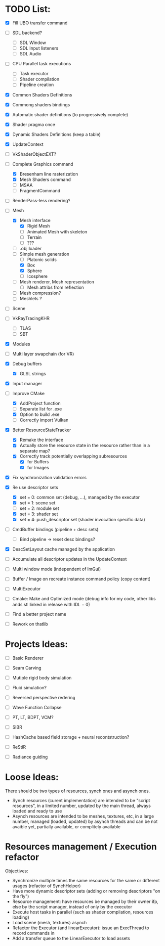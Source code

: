 # TODO List:
- [x] Fill UBO transfer command
- [ ] SDL backend?
	- [ ] SDL Window
	- [ ] SDL Input listeners
	- [ ] SDL Audio
- [ ] CPU Parallel task executions
	- [ ] Task executor
	- [ ] Shader compilation
	- [ ] Pipeline creation
- [x] Common Shaders Definitions
- [x] Commong shaders bindings
- [x] Automatic shader definitions (to progressively complete)
- [x] Shader pragma once
- [x] Dynamic Shaders Definitions (keep a table)
- [x] UpdateContext
- [ ] VkShaderObjectEXT? 
- [ ] Complete Graphics command
    - [x] Bresenham line rasterization
	- [x] Mesh Shaders command
    - [ ] MSAA
    - [ ] FragmentCommand
- [ ] RenderPass-less rendering? 
- [ ] Mesh
	- [x] Mesh interface
		- [x] Rigid Mesh
		- [ ] Animated Mesh with skeleton
		- [ ] Terrain
		- [ ] ??? 
	- [ ] .obj loader
	- [ ] Simple mesh generation
		- [ ] Platonic solids
		- [x] Box
		- [x] Sphere
		- [ ] Icosphere
	- [ ] Mesh renderer, Mesh representation
		- [ ] Mesh attribs from reflection
	- [ ] Mesh compression?
	- [ ] Meshlets ? 
- [ ] Scene
- [ ] VkRayTracingKHR
	- [ ] TLAS
	- [ ] SBT
- [x] Modules
- [ ] Multi layer swapchain (for VR)
- [x] Debug buffers
	- [x] GLSL strings
- [x] Input manager
- [ ] Improve CMake
	- [x] AddProject function
	- [ ] Separate list for .exe
	- [x] Option to build .exe
	- [ ] Correctly import Vulkan
- [x] Better ResourceStateTracker
	- [x] Remake the interface
	- [x] Actually store the resource state in the resource rather than in a separate map?
	- [x] Correctly track potentially overlapping subresources
		- [x] for Buffers
		- [x] for Images
- [x] Fix synchronization validation errors
- [x] Re use descriptor sets
	- [x] set = 0: common set (debug, ...), managed by the executor
	- [x] set = 1: scene set
	- [ ] set = 2: module set
	- [x] set = 3: shader set
	- [x] set = 4: push_descriptor set (shader invocation specific data)
- [ ] CmdBuffer bindings (pipeline + desc sets)
	- [ ] Bind pipeline -> reset desc bindings?
- [x] DescSetLayout cache managed by the application
- [ ] Accumulate all descriptor updates in the UpdateContext
- [ ] Multi window mode (independent of ImGui)
- [ ] Buffer / Image on recreate instance command policy (copy content)
- [ ] MultiExecutor
- [ ] Cmake: Make and Optimized mode (debug info for my code, other libs ands stl linked in release with IDL = 0)

- [ ] Find a better project name
- [ ] Rework on thatlib

# Projects Ideas:
- [ ] Basic Renderer
- [ ] Seam Carving
- [ ] Mutiple rigid body simulation
- [ ] Fluid simulation? 
- [ ] Reversed perspective redering
- [ ] Wave Function Collapse
- [ ] PT, LT, BDPT, VCM?
- [ ] SIBR
- [ ] HashCache based field storage + neural recontstruction?
- [ ] ReStiR
- [ ] Radiance guiding


# Loose Ideas:
There should be two types of resources, synch ones and asynch ones.
- Synch resources (curent implementation) are intended to be "script resources", in a limited number, updated by the main thread, always loaded and ready to use
- Asynch resources are intended to be meshes, textures, etc, in a large number, managed (loaded, updated) by asynch threads and can be not avaible yet, partially available, or complitely available

# Resources management / Execution refactor
Objectives:
- Synchronize multiple times the same resources for the same or different usages (refactor of SynchHelper)
- Have more dynamic descriptor sets (adding or removing descriptors "on the fly")
- Resource management: have resources be managed by their owner ifp, else by the script manager, instead of only by the executor
- Execute host tasks in parallel (such as shader compilation, resources loading)
- Load scene (mesh, textures) asynch
- Refactor the Executor (and linearExecutor): issue an ExecThread to record commands in
- Add a transfer queue to the LinearExecutor to load assets